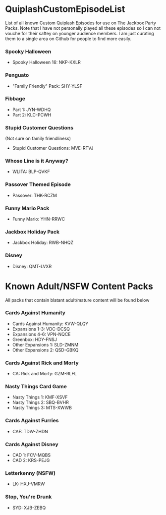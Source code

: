 # QuiplashCustomEpisodeList
List of all known Custom Quiplash Episodes for use on The Jackbox Party Packs. Note that I have not personally played all these episodes so I can not vouche for their saftey on younger audience members. I am just curating them to a single area on Github for people to find more easily.

### Spooky Halloween
- Spooky Halloween 16: NKP-KXLR

### Penguato
- "Family Friendly" Pack: SHY-YLSF

### Fibbage
- Part 1: JYN-WDHQ 
- Part 2: KLC-PCWH 

### Stupid Customer Questions 
(Not sure on family friendliness)
- Stupid Customer Questions: MVE-RTVJ

### Whose Line is it Anyway?
- WLITA: BLP-QVKF 

### Passover Themed Episode
- Passover: THK-RCZM

### Funny Mario Pack
- Funny Mario: YHN-RRWC

### Jackbox Holiday Pack
- Jackbox Holiday: RWB-NHQZ

### Disney
- Disney: QMT-LVXR



# Known Adult/NSFW Content Packs
All packs that contain blatant adult/mature content will be found below

### Cards Against Humanity
- Cards Against Humanity: KVW-QLQY
- Expansions 1-3: VDC-DCSQ
- Expansions 4-6: VPN-NQCE
- Greenbox: HDY-FNSJ 
- Other Expansions 1: SLD-ZMNM
- Other Expansions 2: QSD-GBKQ

### Cards Against Rick and Morty
- CA: Rick and Morty: GZM-RLFL

### Nasty Things Card Game
- Nasty Things 1: KMF-XSVF
- Nasty Things 2: SBQ-BVHR
- Nasty Things 3: MTS-XWWB 

### Cards Against Furries
- CAF: TDW-ZHDN

### Cards Against Disney
- CAD 1: FCV-MQBS
- CAD 2: KRS-PEJG

### Letterkenny (NSFW)
 - LK: HXJ-VMRW

### Stop, You're Drunk
 - SYD: XJB-ZEBQ
